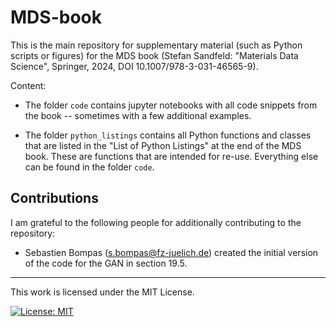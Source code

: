 # MDS-book
This is the main repository for supplementary material (such as Python scripts or figures) for the MDS book 
(Stefan Sandfeld: "Materials Data Science", Springer, 2024, DOI 10.1007/978-3-031-46565-9).

Content:
- The folder `code` contains jupyter notebooks with all code snippets from the book -- sometimes with a few additional examples.

- The folder `python_listings` contains all Python functions and classes that are listed in the "List of Python Listings" at the end of the MDS book. These are functions that are intended for re-use. Everything else can be found in the folder `code`.




## Contributions
I am grateful to the following people for additionally contributing to the repository:
- Sebastien Bompas (s.bompas@fz-juelich.de) created the initial version of the code for the GAN in section 19.5.

<!-- 

## Change Log
<b>0.1.0</b> (Jan 27, 2024)
- first release

<b>0.1.1</b> (Jan 27, 2024)
- edit README.md
- add documentation 

-->


<hr>
This work is licensed under the MIT License.

[![License: MIT](https://img.shields.io/badge/License-MIT-yellow.svg)](https://opensource.org/licenses/MIT)